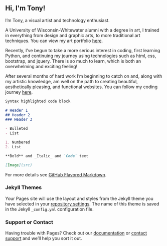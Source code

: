 ## Hi, I'm Tony! 

I’m Tony, a visual artist and technology enthusiast.

A University of Wisconsin-Whitewater alumni with a degree in art, I trained in everything from design and graphic arts, to more traditional art techniques.
You can view my art portfolio [here](http://www.tonysheltonart.com/).

Recently, I’ve begun to take a more serious interest in coding, first learning Python, and continuing my journey using technologies such as html, css, bootstrap, and jquery. There is so much to learn, which is both an overwhelming and exciting feeling!

After several months of hard work I’m beginning to catch on and, along with my artistic knowledge, am well on the path to creating beautiful, aesthetically pleasing, and functional websites. You can follow my coding journey [here](http://www.tonyshelton.com/code_journal/).



```markdown
Syntax highlighted code block

# Header 1
## Header 2
### Header 3

- Bulleted
- List

1. Numbered
2. List

**Bold** and _Italic_ and `Code` text

[Image](src)
```

For more details see [GitHub Flavored Markdown](https://guides.github.com/features/mastering-markdown/).

### Jekyll Themes

Your Pages site will use the layout and styles from the Jekyll theme you have selected in your [repository settings](https://github.com/digitalmpasto/digitalmpasto.github.io/settings). The name of this theme is saved in the Jekyll `_config.yml` configuration file.

### Support or Contact

Having trouble with Pages? Check out our [documentation](https://help.github.com/categories/github-pages-basics/) or [contact support](https://github.com/contact) and we’ll help you sort it out.
